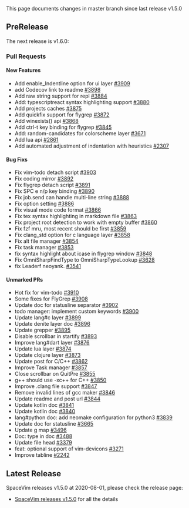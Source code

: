 This page documents changes in master branch since last release v1.5.0

## PreRelease

The next release is v1.6.0:

### Pull Requests

<!-- call SpaceVim#dev#followHEAD#update('en') -->
<!-- SpaceVim follow HEAD en start -->

#### New Features

- Add enable_Indentline option for ui layer [#3909](https://github.com/SpaceVim/SpaceVim/pull/3909)
- add Codecov link to readme [#3898](https://github.com/SpaceVim/SpaceVim/pull/3898)
- Add raw string support for repl [#3884](https://github.com/SpaceVim/SpaceVim/pull/3884)
- Add: typescriptreact syntax highlighting support [#3880](https://github.com/SpaceVim/SpaceVim/pull/3880)
- Add projects caches [#3875](https://github.com/SpaceVim/SpaceVim/pull/3875)
- Add quickfix support for flygrep [#3872](https://github.com/SpaceVim/SpaceVim/pull/3872)
- Add winexists() api [#3868](https://github.com/SpaceVim/SpaceVim/pull/3868)
- Add ctrl-t key binding for flygrep [#3845](https://github.com/SpaceVim/SpaceVim/pull/3845)
- Add: random-candidates for colorscheme layer [#3671](https://github.com/SpaceVim/SpaceVim/pull/3671)
- Add lua api [#2861](https://github.com/SpaceVim/SpaceVim/pull/2861)
- Add automated adjustment of indentation with heuristics [#2307](https://github.com/SpaceVim/SpaceVim/pull/2307)


#### Bug Fixs

- Fix vim-todo detach script [#3903](https://github.com/SpaceVim/SpaceVim/pull/3903)
- Fix coding mirror [#3892](https://github.com/SpaceVim/SpaceVim/pull/3892)
- Fix flygrep detach script [#3891](https://github.com/SpaceVim/SpaceVim/pull/3891)
- Fix SPC e n/p key binding [#3890](https://github.com/SpaceVim/SpaceVim/pull/3890)
- Fix job.send can handle multi-line string [#3888](https://github.com/SpaceVim/SpaceVim/pull/3888)
- Fix option setting [#3886](https://github.com/SpaceVim/SpaceVim/pull/3886)
- Fix visual mode code format [#3866](https://github.com/SpaceVim/SpaceVim/pull/3866)
- Fix tex syntax highlighting in markdown file [#3863](https://github.com/SpaceVim/SpaceVim/pull/3863)
- Fix project root detection to work with empty buffer [#3860](https://github.com/SpaceVim/SpaceVim/pull/3860)
- Fix fzf mru, most recent should be first [#3859](https://github.com/SpaceVim/SpaceVim/pull/3859)
- Fix clang_std option for c language layer [#3858](https://github.com/SpaceVim/SpaceVim/pull/3858)
- Fix alt file manager [#3854](https://github.com/SpaceVim/SpaceVim/pull/3854)
- Fix task manager [#3853](https://github.com/SpaceVim/SpaceVim/pull/3853)
- fix syntax highlight about icase in flygrep window [#3848](https://github.com/SpaceVim/SpaceVim/pull/3848)
- Fix OmniSharpFindType to OmniSharpTypeLookup [#3628](https://github.com/SpaceVim/SpaceVim/pull/3628)
- fix Leaderf neoyank. [#3541](https://github.com/SpaceVim/SpaceVim/pull/3541)


#### Unmarked PRs

- Hot fix for vim-todo [#3910](https://github.com/SpaceVim/SpaceVim/pull/3910)
- Some fixes for FlyGrep [#3908](https://github.com/SpaceVim/SpaceVim/pull/3908)
- Update doc for statusline separator [#3902](https://github.com/SpaceVim/SpaceVim/pull/3902)
- todo manager: implement custom keywords [#3900](https://github.com/SpaceVim/SpaceVim/pull/3900)
- Update lang#c layer [#3899](https://github.com/SpaceVim/SpaceVim/pull/3899)
- Update denite layer doc [#3896](https://github.com/SpaceVim/SpaceVim/pull/3896)
- Update grepper [#3895](https://github.com/SpaceVim/SpaceVim/pull/3895)
- Disable scrollbar in startify [#3893](https://github.com/SpaceVim/SpaceVim/pull/3893)
- Improve lang#dart layer [#3876](https://github.com/SpaceVim/SpaceVim/pull/3876)
- Update lua layer [#3874](https://github.com/SpaceVim/SpaceVim/pull/3874)
- Update clojure layer [#3873](https://github.com/SpaceVim/SpaceVim/pull/3873)
- Update post for C/C++ [#3862](https://github.com/SpaceVim/SpaceVim/pull/3862)
- Improve Task manager [#3857](https://github.com/SpaceVim/SpaceVim/pull/3857)
- Close scrollbar on QuitPre [#3855](https://github.com/SpaceVim/SpaceVim/pull/3855)
- g++ should use -xc++ for C++ [#3850](https://github.com/SpaceVim/SpaceVim/pull/3850)
- Improve .clang file support [#3847](https://github.com/SpaceVim/SpaceVim/pull/3847)
- Remove invalid lines of gcc maker [#3846](https://github.com/SpaceVim/SpaceVim/pull/3846)
- Update readme and post url [#3844](https://github.com/SpaceVim/SpaceVim/pull/3844)
- Update kotlin doc [#3841](https://github.com/SpaceVim/SpaceVim/pull/3841)
- Update kotlin doc [#3840](https://github.com/SpaceVim/SpaceVim/pull/3840)
- lang#python doc: add neomake configuration for python3 [#3839](https://github.com/SpaceVim/SpaceVim/pull/3839)
- Update doc for statusline [#3665](https://github.com/SpaceVim/SpaceVim/pull/3665)
- Update g map [#3496](https://github.com/SpaceVim/SpaceVim/pull/3496)
- Doc: type in doc [#3488](https://github.com/SpaceVim/SpaceVim/pull/3488)
- Update file head [#3379](https://github.com/SpaceVim/SpaceVim/pull/3379)
- feat: optional support of vim-devicons [#3271](https://github.com/SpaceVim/SpaceVim/pull/3271)
- Improve tabline [#2242](https://github.com/SpaceVim/SpaceVim/pull/2242)

<!-- SpaceVim follow HEAD en end -->

## Latest Release

SpaceVim releases v1.5.0 at 2020-08-01, please check the release page:

- [SpaceVim releases v1.5.0](https://spacevim.org/SpaceVim-release-v1.5.0/) for all the details
